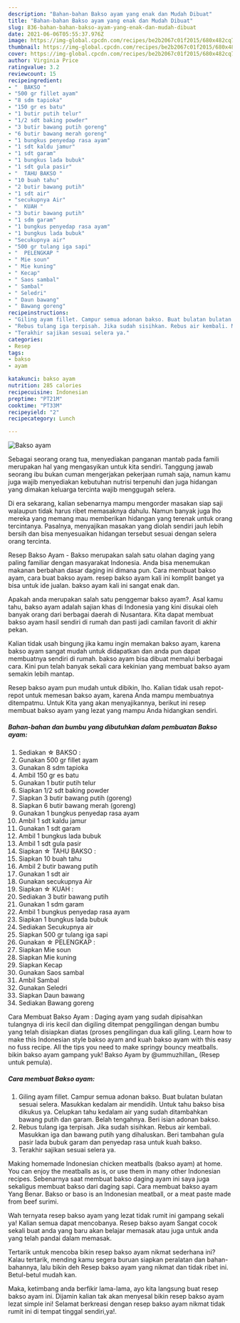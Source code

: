 ```yaml
---
description: "Bahan-bahan Bakso ayam yang enak dan Mudah Dibuat"
title: "Bahan-bahan Bakso ayam yang enak dan Mudah Dibuat"
slug: 836-bahan-bahan-bakso-ayam-yang-enak-dan-mudah-dibuat
date: 2021-06-06T05:55:37.976Z
image: https://img-global.cpcdn.com/recipes/be2b2067c01f2015/680x482cq70/bakso-ayam-foto-resep-utama.jpg
thumbnail: https://img-global.cpcdn.com/recipes/be2b2067c01f2015/680x482cq70/bakso-ayam-foto-resep-utama.jpg
cover: https://img-global.cpcdn.com/recipes/be2b2067c01f2015/680x482cq70/bakso-ayam-foto-resep-utama.jpg
author: Virginia Price
ratingvalue: 3.2
reviewcount: 15
recipeingredient:
- "  BAKSO "
- "500 gr fillet ayam"
- "8 sdm tapioka"
- "150 gr es batu"
- "1 butir putih telur"
- "1/2 sdt baking powder"
- "3 butir bawang putih goreng"
- "6 butir bawang merah goreng"
- "1 bungkus penyedap rasa ayam"
- "1 sdt kaldu jamur"
- "1 sdt garam"
- "1 bungkus lada bubuk"
- "1 sdt gula pasir"
- "  TAHU BAKSO "
- "10 buah tahu"
- "2 butir bawang putih"
- "1 sdt air"
- "secukupnya Air"
- "  KUAH "
- "3 butir bawang putih"
- "1 sdm garam"
- "1 bungkus penyedap rasa ayam"
- "1 bungkus lada bubuk"
- "Secukupnya air"
- "500 gr tulang iga sapi"
- "  PELENGKAP "
- " Mie soun"
- " Mie kuning"
- " Kecap"
- " Saos sambal"
- " Sambal"
- " Seledri"
- " Daun bawang"
- " Bawang goreng"
recipeinstructions:
- "Giling ayam fillet. Campur semua adonan bakso. Buat bulatan bulatan sesuai selera. Masukkan kedalam air mendidih. Untuk tahu bakso bisa dikukus ya. Celupkan tahu kedalam air yang sudah ditambahkan bawang putih dan garam. Belah tengahnya. Beri isian adonan bakso."
- "Rebus tulang iga terpisah. Jika sudah sisihkan. Rebus air kembali. Masukkan iga dan bawang putih yang dihaluskan. Beri tambahan gula pasir lada bubuk garam dan penyedap rasa untuk kuah bakso."
- "Terakhir sajikan sesuai selera ya."
categories:
- Resep
tags:
- bakso
- ayam

katakunci: bakso ayam 
nutrition: 285 calories
recipecuisine: Indonesian
preptime: "PT21M"
cooktime: "PT33M"
recipeyield: "2"
recipecategory: Lunch

---
```



![Bakso ayam](https://img-global.cpcdn.com/recipes/be2b2067c01f2015/680x482cq70/bakso-ayam-foto-resep-utama.jpg)

Sebagai seorang orang tua, menyediakan panganan mantab pada famili merupakan hal yang mengasyikan untuk kita sendiri. Tanggung jawab seorang ibu bukan cuman mengerjakan pekerjaan rumah saja, namun kamu juga wajib menyediakan kebutuhan nutrisi terpenuhi dan juga hidangan yang dimakan keluarga tercinta wajib menggugah selera.

Di era  sekarang, kalian sebenarnya mampu mengorder masakan siap saji walaupun tidak harus ribet memasaknya dahulu. Namun banyak juga lho mereka yang memang mau memberikan hidangan yang terenak untuk orang tercintanya. Pasalnya, menyajikan masakan yang diolah sendiri jauh lebih bersih dan bisa menyesuaikan hidangan tersebut sesuai dengan selera orang tercinta. 

Resep Bakso Ayam - Bakso merupakan salah satu olahan daging yang paling familiar dengan masyarakat Indonesia. Anda bisa menemukan makanan berbahan dasar daging ini dimana pun. Cara membuat bakso ayam, cara buat bakso ayam. resep bakso ayam kali ini komplit banget ya bisa untuk ide jualan. bakso ayam kali ini sangat enak dan.

Apakah anda merupakan salah satu penggemar bakso ayam?. Asal kamu tahu, bakso ayam adalah sajian khas di Indonesia yang kini disukai oleh banyak orang dari berbagai daerah di Nusantara. Kita dapat membuat bakso ayam hasil sendiri di rumah dan pasti jadi camilan favorit di akhir pekan.

Kalian tidak usah bingung jika kamu ingin memakan bakso ayam, karena bakso ayam sangat mudah untuk didapatkan dan anda pun dapat membuatnya sendiri di rumah. bakso ayam bisa dibuat memalui berbagai cara. Kini pun telah banyak sekali cara kekinian yang membuat bakso ayam semakin lebih mantap.

Resep bakso ayam pun mudah untuk dibikin, lho. Kalian tidak usah repot-repot untuk memesan bakso ayam, karena Anda mampu membuatnya ditempatmu. Untuk Kita yang akan menyajikannya, berikut ini resep membuat bakso ayam yang lezat yang mampu Anda hidangkan sendiri.

<!--inarticleads1-->

##### Bahan-bahan dan bumbu yang dibutuhkan dalam pembuatan Bakso ayam:

1. Sediakan  ☆ BAKSO :
1. Gunakan 500 gr fillet ayam
1. Gunakan 8 sdm tapioka
1. Ambil 150 gr es batu
1. Gunakan 1 butir putih telur
1. Siapkan 1/2 sdt baking powder
1. Siapkan 3 butir bawang putih (goreng)
1. Siapkan 6 butir bawang merah (goreng)
1. Gunakan 1 bungkus penyedap rasa ayam
1. Ambil 1 sdt kaldu jamur
1. Gunakan 1 sdt garam
1. Ambil 1 bungkus lada bubuk
1. Ambil 1 sdt gula pasir
1. Siapkan  ☆ TAHU BAKSO :
1. Siapkan 10 buah tahu
1. Ambil 2 butir bawang putih
1. Gunakan 1 sdt air
1. Gunakan secukupnya Air
1. Siapkan  ☆ KUAH :
1. Sediakan 3 butir bawang putih
1. Gunakan 1 sdm garam
1. Ambil 1 bungkus penyedap rasa ayam
1. Siapkan 1 bungkus lada bubuk
1. Sediakan Secukupnya air
1. Siapkan 500 gr tulang iga sapi
1. Gunakan  ☆ PELENGKAP :
1. Siapkan  Mie soun
1. Siapkan  Mie kuning
1. Siapkan  Kecap
1. Gunakan  Saos sambal
1. Ambil  Sambal
1. Gunakan  Seledri
1. Siapkan  Daun bawang
1. Sediakan  Bawang goreng


Cara Membuat Bakso Ayam : Daging ayam yang sudah dipisahkan tulangnya di iris kecil dan digiling ditempat penggilingan dengan bumbu yang telah disiapkan diatas (proses pengilingan dua kali giling. Learn how to make this Indonesian style bakso ayam and kuah bakso ayam with this easy no fuss recipe. All the tips you need to make springy bouncy meatballs. bikin bakso ayam gampang yuk! Bakso Ayam by @ummuzhillan_ (Resep untuk pemula). 

<!--inarticleads2-->

##### Cara membuat Bakso ayam:

1. Giling ayam fillet. Campur semua adonan bakso. Buat bulatan bulatan sesuai selera. Masukkan kedalam air mendidih. Untuk tahu bakso bisa dikukus ya. Celupkan tahu kedalam air yang sudah ditambahkan bawang putih dan garam. Belah tengahnya. Beri isian adonan bakso.
1. Rebus tulang iga terpisah. Jika sudah sisihkan. Rebus air kembali. Masukkan iga dan bawang putih yang dihaluskan. Beri tambahan gula pasir lada bubuk garam dan penyedap rasa untuk kuah bakso.
1. Terakhir sajikan sesuai selera ya.


Making homemade Indonesian chicken meatballs (bakso ayam) at home. You can enjoy the meatballs as is, or use them in many other Indonesian recipes. Sebenarnya saat membuat bakso daging ayam ini saya juga sekaligus membuat bakso dari daging sapi. Cara membuat bakso ayam Yang Benar. Bakso or baso is an Indonesian meatball, or a meat paste made from beef surimi. 

Wah ternyata resep bakso ayam yang lezat tidak rumit ini gampang sekali ya! Kalian semua dapat mencobanya. Resep bakso ayam Sangat cocok sekali buat anda yang baru akan belajar memasak atau juga untuk anda yang telah pandai dalam memasak.

Tertarik untuk mencoba bikin resep bakso ayam nikmat sederhana ini? Kalau tertarik, mending kamu segera buruan siapkan peralatan dan bahan-bahannya, lalu bikin deh Resep bakso ayam yang nikmat dan tidak ribet ini. Betul-betul mudah kan. 

Maka, ketimbang anda berfikir lama-lama, ayo kita langsung buat resep bakso ayam ini. Dijamin kalian tak akan menyesal bikin resep bakso ayam lezat simple ini! Selamat berkreasi dengan resep bakso ayam nikmat tidak rumit ini di tempat tinggal sendiri,ya!.

